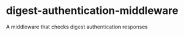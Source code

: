 digest-authentication-middleware
================================

A middleware that checks digest authentication responses
